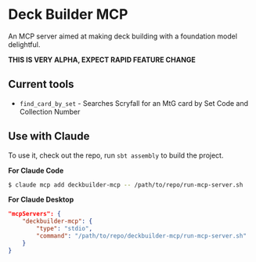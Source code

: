 # Deck Builder MCP

An MCP server aimed at making deck building with a foundation model delightful.

**THIS IS VERY ALPHA, EXPECT RAPID FEATURE CHANGE**

## Current tools
- `find_card_by_set` - Searches Scryfall for an MtG card by Set Code and Collection Number

## Use with Claude
To use it, check out the repo, run `sbt assembly` to build the project.

**For Claude Code**
```bash
$ claude mcp add deckbuilder-mcp -- /path/to/repo/run-mcp-server.sh
```

**For Claude Desktop**
```json
"mcpServers": {
    "deckbuilder-mcp": {
        "type": "stdio",
        "command": "/path/to/repo/deckbuilder-mcp/run-mcp-server.sh"
    }
}
```
